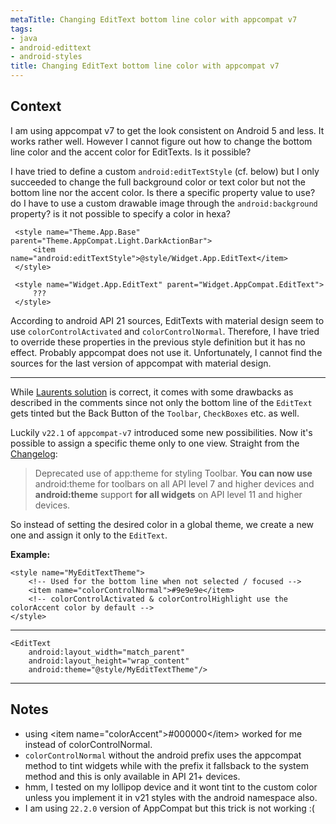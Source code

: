 ```yaml
---
metaTitle: Changing EditText bottom line color with appcompat v7
tags:
- java
- android-edittext
- android-styles
title: Changing EditText bottom line color with appcompat v7
---
```


## Context

I am using appcompat v7 to get the look consistent on Android 5 and less. It works rather well. However I cannot figure out how to change the bottom line color and the accent color for EditTexts. Is it possible? 


I have tried to define a custom `android:editTextStyle` (cf. below) but I only succeeded to change the full background color or text color but not the bottom line nor the accent color. Is there a specific property value to use? do I have to use a custom drawable image through the `android:background` property? is it not possible to specify a color in hexa?



```
 <style name="Theme.App.Base" parent="Theme.AppCompat.Light.DarkActionBar">
     <item name="android:editTextStyle">@style/Widget.App.EditText</item>
 </style>

 <style name="Widget.App.EditText" parent="Widget.AppCompat.EditText">
     ???
 </style>

```

According to android API 21 sources, EditTexts with material design seem to use `colorControlActivated` and `colorControlNormal`. Therefore, I have tried to override these properties in the previous style definition but it has no effect. Probably appcompat does not use it. Unfortunately, I cannot find the sources for the last version of appcompat with material design. 



---

While [Laurents solution](https://stackoverflow.com/a/26631227/982852) is correct, it comes with some drawbacks as described in the comments since not only the bottom line of the `EditText` gets tinted but the Back Button of the `Toolbar`, `CheckBoxes` etc. as well.


Luckily `v22.1` of `appcompat-v7` introduced some new possibilities. Now it's possible to assign a specific theme only to one view. Straight from the [Changelog](http://developer.android.com/tools/support-library/features.html#v7-appcompat):



> 
> Deprecated use of app:theme for styling Toolbar. **You can now use** android:theme for toolbars on all API level 7 and higher devices and **android:theme** support **for all widgets** on API level 11 and higher devices. 
> 
> 
> 


So instead of setting the desired color in a global theme, we create a new one and assign it only to the `EditText`.


**Example:**



```
<style name="MyEditTextTheme">
    <!-- Used for the bottom line when not selected / focused -->
    <item name="colorControlNormal">#9e9e9e</item>
    <!-- colorControlActivated & colorControlHighlight use the colorAccent color by default -->
</style>

```



---



```
<EditText
    android:layout_width="match_parent"
    android:layout_height="wrap_content"
    android:theme="@style/MyEditTextTheme"/>

```


---

## Notes

- using &lt;item name="colorAccent"&gt;#000000&lt;/item&gt; worked for me instead of colorControlNormal.
- `colorControlNormal` without the android prefix uses the appcompat method to tint widgets while with the prefix it fallsback to the system method and this is only available in API 21+ devices.
- hmm, I tested on my lollipop device and it wont tint to the custom color unless you implement it in v21 styles with the android namespace also.
- I am using `22.2.0` version of AppCompat but this trick is not working :(
